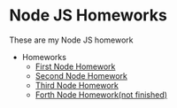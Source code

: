 # Node JS Homeworks

These are my Node JS homework

- Homeworks
  - [First Node Homework](/Node%20first%20homework/)
  - [Second Node Homework](/Node%202%20homework-events/)
  - [Third Node Homework](/Node_3_homework_server/)
  - [Forth Node Homework(not finished)](/node_4_homework_empress/)
